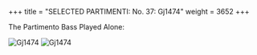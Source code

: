 +++
title = "SELECTED PARTIMENTI: No. 37: Gj1474"
weight = 3652
+++

The Partimento Bass Played Alone:

![Gj1474](/img/37FenBk6p1.jpg)
![Gj1474](/img/37FenBk6p2.jpg)
